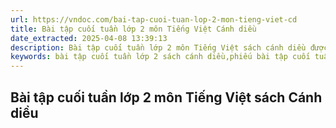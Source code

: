 ```yaml
---
url: https://vndoc.com/bai-tap-cuoi-tuan-lop-2-mon-tieng-viet-cd
title: Bài tập cuối tuần lớp 2 môn Tiếng Việt Cánh diều
date_extracted: 2025-04-08 13:39:13
description: Bài tập cuối tuần lớp 2 môn Tiếng Việt sách cánh diều được VnDoc biên soạn và đăng tải. Bài tập cuối tuần lớp 2 chia theo từng phiếu, phù hợp với năng lực học của học sinh
keywords: bài tập cuối tuần lớp 2 sách cánh diều,phiếu bài tập cuối tuần lớp 2 sách cánh diều,phiếu bài tập cuối tuần lớp 2,bài tập tiếng việt cuối tuần lớp 2,phiếu bài tập lớp 2,bài tập cuối tuần lớp 2
---
```


## Bài tập cuối tuần lớp 2 môn Tiếng Việt sách Cánh diều
